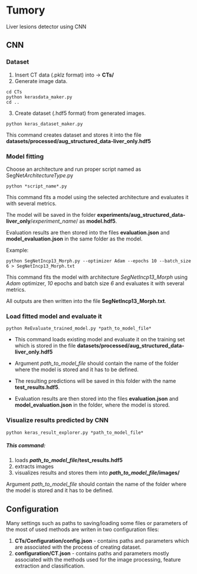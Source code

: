 # Tumory
Liver lesions detector using CNN

## CNN
### Dataset
1. Insert CT data (.pklz format) into -> **CTs/** 
2. Generate image data.
```
cd CTs
python kerasdata_maker.py
cd ..
```

3. Create dataset (.hdf5 format) from generated images.
```
python keras_dataset_maker.py
```

This command creates dataset and stores it into the file **datasets/processed/aug_structured_data-liver_only.hdf5** 

### Model fitting
Choose an architecture and run proper script named as SegNet*ArchitectureType*.py
```
python *script_name*.py
```

This command fits a model using the selected architecture and evaluates it with several metrics.

The model will be saved in the folder **experiments/aug_structured_data-liver_only**/*experiment_name*/ as **model.hdf5**.

Evaluation results are then stored into the files **evaluation.json** and **model_evaluation.json** in the same folder as the model.

Example:
```
python SegNetIncp13_Morph.py --optimizer Adam --epochs 10 --batch_size 6 > SegNetIncp13_Morph.txt
```

This command fits the model with architecture _SegNetIncp13_Morph_ using _Adam_ optimizer, _10_ epochs and batch size _6_ and evaluates it with several metrics. 

All outputs are then written into the file **SegNetIncp13_Morph.txt**.

### Load fitted model and evaluate it
```
python ReEvaluate_trained_model.py *path_to_model_file*
```

- This command loads existing model and evaluate it on the training set which is stored in the file **datasets/processed/aug_structured_data-liver_only.hdf5**

- Argument *path_to_model_file* should contain the name of the folder where the model is stored and it has to be defined.

- The resulting predictions will be saved in this folder with the name **test_results.hdf5**.

- Evaluation results are then stored into the files **evaluation.json** and **model_evaluation.json** in the folder, where the model is stored.

### Visualize results predicted by CNN
```
python keras_result_explorer.py *path_to_model_file*
```

##### This command:
1. loads **_path_to_model_file_/test_results.hdf5**
2. extracts images
3. visualizes results and stores them into **_path_to_model_file_/images/**

Argument *path_to_model_file* should contain the name of the folder where the model is stored and it has to be defined.


## Configuration

Many settings such as paths to saving/loading some files or parameters of the most of used methods are writen in two configuration files:
1. **CTs/Configuration/config.json** - contains paths and parameters which are associated with the process of creating dataset.
2. **configuration/CT.json** - contains paths and parameters mostly associated with the methods used for the image processing, feature extraction and classification.
